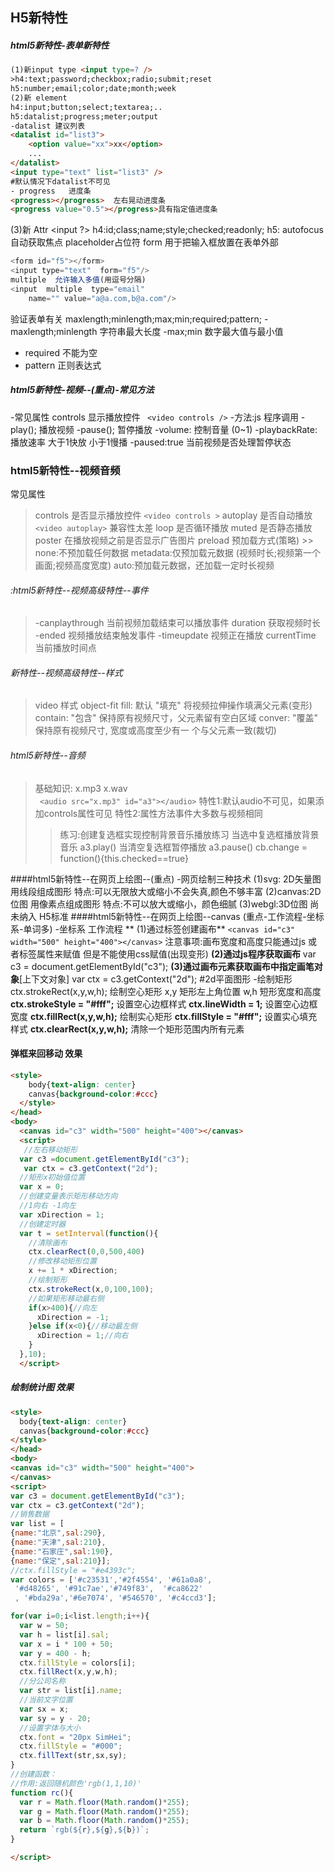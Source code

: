 ## H5新特性
##### html5新特性-表单新特性
``` html
(1)新input type <input type=? />
>h4:text;password;checkbox;radio;submit;reset
h5:number;email;color;date;month;week
(2)新 element
h4:input;button;select;textarea;..
h5:datalist;progress;meter;output
-datalist 建议列表
<datalist id="list3">
    <option value="xx">xx</option>
    ...
</datalist>
<input type="text" list="list3" />
#默认情况下datalist不可见
- progress   进度条
<progress></progress>  左右晃动进度条
<progress value="0.5"></progress>具有指定值进度条
```
(3)新 Attr <input ?>
  h4:id;class;name;style;checked;readonly;
h5:
autofocus  自动获取焦点
placeholder占位符
form       用于把输入框放置在表单外部
``` js
<form id="f5"></form>
<input type="text"  form="f5"/>
multiple  允许输入多值(用逗号分隔)
<input  multiple  type="email"
    name="" value="a@a.com,b@a.com"/>
```
验证表单有关
maxlength;minlength;max;min;required;pattern;
-maxlength;minlength 字符串最大长度
-max;min            数字最大值与最小值
- required           不能为空
- pattern            正则表达式

##### html5新特性-视频--(重点)-常见方法
  -常见属性
    controls      显示播放控件  ` <video controls />`
-方法:js 程序调用
-play();     播放视频
-pause();     暂停播放
-volume:     控制音量 (0~1)
-playbackRate:  播放速率 大于1快放  小于1慢播
-paused:true    当前视频是否处理暂停状态
### html5新特性--视频音频
常见属性
>   controls  是否显示播放控件 `<video controls >`
  autoplay  是否自动播放 `<video autoplay>` 兼容性太差
  loop     是否循环播放
  muted    是否静态播放
  poster    在播放视频之前是否显示广告图片
  preload   预加载方式(策略)
         >> none:不预加载任何数据
          metadata:仅预加载元数据
          (视频时长;视频第一个画面;视频高度宽度)
            auto:预加载元数据，还加载一定时长视频
###### :html5新特性--视频高级特性--事件
 >   -canplaythrough 	当前视频加载结束可以播放事件
     duration        获取视频时长
    -ended 			视频播放结束触发事件
    -timeupdate		视频正在播放
     currentTime     当前播放时间点
###### 新特性--视频高级特性--样式
>    video 样式 object-fit
     fill:  默认  "填充" 将视频拉伸操作填满父元素(变形)
     contain:    "包含" 保持原有视频尺寸，父元素留有空白区域
     conver:     "覆盖" 保持原有视频尺寸, 宽度或高度至少有一
                      个与父元素一致(裁切)
###### html5新特性--音频
>  基础知识: x.mp3  x.wav  
  ` <audio src="x.mp3" id="a3"></audio>`
   特性1:默认audio不可见，如果添加controls属性可见
   特性2:属性方法事件大多数与视频相同
>>练习:创建复选框实现控制背景音乐播放练习
    当选中复选框播放背景音乐   a3.play()
    当清空复选框暂停播放       a3.pause()
    cb.change = function(){this.checked==true}

####html5新特性--在网页上绘图--(重点)
   -网页绘制三种技术
    (1)svg: 2D矢量图 用线段组成图形
      特点:可以无限放大或缩小不会失真,颜色不够丰富
    (2)canvas:2D位图 用像素点组成图形
      特点:不可以放大或缩小，颜色细腻
    (3)webgl:3D位图
      尚未纳入 H5标准
####html5新特性--在网页上绘图--canvas
     (重点-工作流程-坐标系-单词多)
   -坐标系
   工作流程
   ** (1)通过标签创建画布**
     `<canvas id="c3" width="500" height="400"></canvas>`
     注意事项:画布宽度和高度只能通过js 或者标签属性来赋值
              但是不能使用css赋值(出现变形)
    **(2)通过js程序获取画布**
      var c3 = document.getElementById("c3");
   **(3)通过画布元素获取画布中指定画笔对象**[上下文对象]
      var ctx = c3.getContext("2d");
      #2d平面图形
   -绘制矩形
    ctx.strokeRect(x,y,w,h);  绘制空心矩形
    x,y 矩形左上角位置
    w,h 短形宽度和高度
   **ctx.strokeStyle = "#fff";** 		设置空心边框样式
    **ctx.lineWidth = 1;**      	设置空心边框宽度
    **ctx.fillRect(x,y,w,h);**     	绘制实心矩形
    **ctx.fillStyle = "#fff";**     	设置实心填充样式
    **ctx.clearRect(x,y,w,h);**      清除一个矩形范围内所有元素

#### 弹框来回移动 效果
``` html
<style>
    body{text-align: center}
    canvas{background-color:#ccc}
  </style>
</head>
<body>
  <canvas id="c3" width="500" height="400"></canvas>
  <script>
   //左右移动矩形
  var c3 =document.getElementById("c3");
   var ctx = c3.getContext("2d");
  //矩形x初始值位置
  var x = 0;
  //创建变量表示矩形移动方向
  //1向右 -1向左
  var xDirection = 1;
  //创建定时器
  var t = setInterval(function(){
    //清除画布
    ctx.clearRect(0,0,500,400)
    //修改移动矩形位置
    x += 1 * xDirection;
    //绘制矩形
    ctx.strokeRect(x,0,100,100);
    //如果矩形移动最右侧
    if(x>400){//向左
      xDirection = -1;
    }else if(x<0){//移动最左侧
      xDirection = 1;//向右
    }
  },10);
  </script>
  ```
  ##### 绘制统计图 效果
  ``` html
  <style>
    body{text-align: center}
    canvas{background-color:#ccc}
  </style>
</head>
<body>
 <canvas id="c3" width="500" height="400">
 </canvas>
 <script>
  var c3 = document.getElementById("c3");
  var ctx = c3.getContext("2d");
  //销售数据
  var list = [
  {name:"北京",sal:290},
  {name:"天津",sal:210},
  {name:"石家庄",sal:190},
  {name:"保定",sal:210}];
  //ctx.fillStyle = "#e4393c";
  var colors = ['#c23531','#2f4554', '#61a0a8',
   '#d48265', '#91c7ae','#749f83',  '#ca8622'
   , '#bda29a','#6e7074', '#546570', '#c4ccd3'];

  for(var i=0;i<list.length;i++){
    var w = 50;
    var h = list[i].sal;
    var x = i * 100 + 50;
    var y = 400 - h;
    ctx.fillStyle = colors[i];
    ctx.fillRect(x,y,w,h);
    //分公司名称
    var str = list[i].name;
    //当前文字位置
    var sx = x;
    var sy = y - 20;
    //设置字体与大小
    ctx.font = "20px SimHei";
    ctx.fillStyle = "#000";
    ctx.fillText(str,sx,sy);
  }
  //创建函数：
  //作用:返回随机颜色'rgb(1,1,10)'
  function rc(){
    var r = Math.floor(Math.random()*255);
    var g = Math.floor(Math.random()*255);
    var b = Math.floor(Math.random()*255);
    return `rgb(${r},${g},${b})`;
  }

 </script> 
 ```